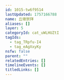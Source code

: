```yaml
---
id: 1015-tw6f9514
lastUpdated: 1757166788
name: 丘墩崇拜
aliases: []
layer: 5
categoryId: cat_uWLHUZtI
tagIds:
  - tag_TRpfu-I4
  - tag_eAgXxyKy
nsfw: false
parent: ""
relatedEntries: []
timelineEvents: []
titledLinks: []
---
```


